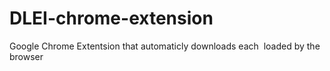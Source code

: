 # DLEI-chrome-extension
Google Chrome Extentsion that automaticly downloads each <img> loaded
by the browser

